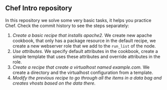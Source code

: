 ## Chef Intro repository

In this repository we solve some very basic tasks, it helps you practice Chef. Check the commit history to see the steps separately:

1. _Create a basic recipe that installs apache2._ We create new apache cookbook, that only has a package resource in the default recipe, we create a new webserver role that we add to the `run_list` of the node.
2. _Use attributes._ We specify default attributes in the cookbook, create a simple template that uses these attributes and override attributes in the role.
3. _Create a recipe that create a virtualhost named example.com._ We create a directory and the virtualhost configuration from a template.
4. _Modify the previous recipe to go through all the items in a data bag and creates vhosts based on the data there._

